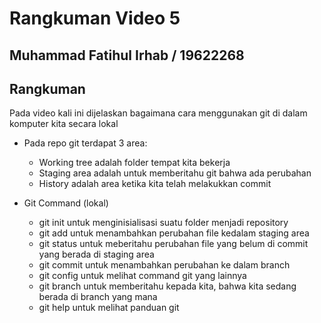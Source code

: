# Rangkuman Video 5

## Muhammad Fatihul Irhab / 19622268

## Rangkuman

Pada video kali ini dijelaskan bagaimana cara menggunakan git di dalam komputer kita secara lokal

- Pada repo git terdapat 3 area:
    - Working tree adalah folder tempat kita bekerja
    - Staging area adalah untuk memberitahu git bahwa ada perubahan
    - History adalah area ketika kita telah melakukkan commit

- Git Command (lokal)
    - git init untuk menginisialisasi suatu folder menjadi repository
    - git add untuk menambahkan perubahan file kedalam staging area
    - git status untuk meberitahu perubahan file yang belum di commit yang berada di staging area
    - git commit untuk menambahkan perubahan ke dalam branch
    - git config untuk melihat command git yang lainnya
    - git branch untuk memberitahu kepada kita, bahwa kita sedang berada di branch yang mana
    - git help untuk melihat panduan git
